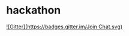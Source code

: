 # hackathon
[![Gitter](https://badges.gitter.im/Join Chat.svg)](https://gitter.im/bravenewprince/hackathon?utm_source=badge&utm_medium=badge&utm_campaign=pr-badge&utm_content=badge)